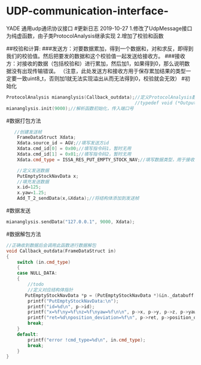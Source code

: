<!--
 * @Author: your name
 * @Date: 2019-10-26 13:39:25
 * @LastEditTime: 2019-10-27 10:10:28
 * @LastEditors: your name
 * @Description: In User Settings Edit
 * @FilePath: \ceshi\README.md
 -->
# UDP-communication-interface-
YADE 通用udp通讯协议接口
#更新日志
2019-10-27
1.修改了UdpMessage接口为纯虚函数，由子类ProtocolAnalysis继承实现
2.增加了校验和函数

##校验和计算:
###发送方：对要数据累加，得到一个数据和，对和求反，即得到我们的校验值。然后把要发的数据和这个校验值一起发送给接收方。
###接收方：对接收的数据（包括校验和）进行累加，然后加1，如果得到0，那么说明数据没有出现传输错误。
    （注意，此处发送方和接收方用于保存累加结果的类型一定要一致uint8_t，否则加1就无法实现溢出从而无法得到0，校验就会无效）
#初始化
```c++
ProtocolAnalysis miananglysis(Callback_outdata);//定义ProtocolAnalysis数据分析类，传入Callback_outdata自定义解包函数
                                                //typedef void (*OutputDataFun)(FrameDataStruct data);
miananglysis.init(9000);//解析函数初始化，传入端口号
```
#数据打包方法
```c++
   //创建发送帧
    FrameDataStruct Xdata;
    Xdata.source_id = AGV;//填写发送方id
    Xdata.cmd_id[0] = 0x00;//填写指令码1，暂时无用
    Xdata.cmd_id[1] = 0x01;//填写指令码2，暂时无用
    Xdata.cmd_type = ISSA_RES_PUT_EMPTY_STOCK_NAV;//填写数据类型，用于接收方解析

    //定义发送数据
    PutEmptyStockNavData x;
    //填充发送数据
    x.id=125;
    x.yaw=1.25;
    Add_T_2_sendData(x,&Xdata);//将结构体添加到发送帧
```
#数据发送
```c++
miananglysis.sendData("127.0.0.1", 9000, Xdata);
```
#数据解包方法
```c++
//正确收到数据后会调用此函数进行数据解包
void Callback_outdata(FrameDataStruct in)
{
    switch (in.cmd_type)
    {
    case NULL_DATA:
    {
        //todo
        //定义对应结构体指针
       PutEmptyStockNavData *p = (PutEmptyStockNavData *)&in._databuff[0];
        printf("PutEmptyStockNavData:\n");
        printf("id=%d\n", p->id);
        printf("x=%f\ny=%f\nz=%f\nyaw=%f\n\n", p->x, p->y, p->z, p->yaw);
        printf("ret=%d\nposition_deviation=%f\n", p->ret, p->position_deviation);
        break;
    }
    default:
        printf("error !cmd_type=%d\n", in.cmd_type);
        break;
    }
}
```
